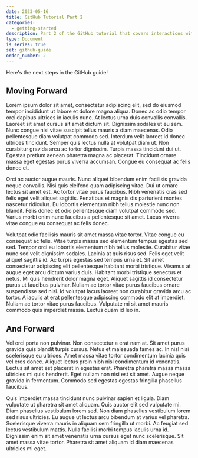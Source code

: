 ```yaml
---
date: 2023-05-16
title: GitHub Tutorial Part 2
categories:
  - getting-started
description: Part 2 of the GitHub tutorial that covers interactions with GitHub.
type: Document
is_series: true
set: github-guide
order_number: 2
---
```

Here's the next steps in the GitHub guide!

## Moving Forward

Lorem ipsum dolor sit amet, consectetur adipiscing elit, sed do eiusmod tempor incididunt ut labore et dolore magna aliqua. Donec ac odio tempor orci dapibus ultrices in iaculis nunc. At lectus urna duis convallis convallis. Laoreet sit amet cursus sit amet dictum sit. Dignissim sodales ut eu sem. Nunc congue nisi vitae suscipit tellus mauris a diam maecenas. Odio pellentesque diam volutpat commodo sed. Interdum velit laoreet id donec ultrices tincidunt. Semper quis lectus nulla at volutpat diam ut. Non curabitur gravida arcu ac tortor dignissim. Turpis massa tincidunt dui ut. Egestas pretium aenean pharetra magna ac placerat. Tincidunt ornare massa eget egestas purus viverra accumsan. Congue eu consequat ac felis donec et.

Orci ac auctor augue mauris. Nunc aliquet bibendum enim facilisis gravida neque convallis. Nisi quis eleifend quam adipiscing vitae. Dui ut ornare lectus sit amet est. Ac tortor vitae purus faucibus. Nibh venenatis cras sed felis eget velit aliquet sagittis. Penatibus et magnis dis parturient montes nascetur ridiculus. Eu lobortis elementum nibh tellus molestie nunc non blandit. Felis donec et odio pellentesque diam volutpat commodo sed. Varius morbi enim nunc faucibus a pellentesque sit amet. Lacus viverra vitae congue eu consequat ac felis donec.

Volutpat odio facilisis mauris sit amet massa vitae tortor. Vitae congue eu consequat ac felis. Vitae turpis massa sed elementum tempus egestas sed sed. Tempor orci eu lobortis elementum nibh tellus molestie. Curabitur vitae nunc sed velit dignissim sodales. Lacinia at quis risus sed. Felis eget velit aliquet sagittis id. Ac turpis egestas sed tempus urna et. Sit amet consectetur adipiscing elit pellentesque habitant morbi tristique. Vivamus at augue eget arcu dictum varius duis. Habitant morbi tristique senectus et netus. Mi quis hendrerit dolor magna eget. Aliquet sagittis id consectetur purus ut faucibus pulvinar. Nullam ac tortor vitae purus faucibus ornare suspendisse sed nisi. Id volutpat lacus laoreet non curabitur gravida arcu ac tortor. A iaculis at erat pellentesque adipiscing commodo elit at imperdiet. Nullam ac tortor vitae purus faucibus. Vulputate mi sit amet mauris commodo quis imperdiet massa. Lectus quam id leo in.

## And Forward

Vel orci porta non pulvinar. Non consectetur a erat nam at. Sit amet purus gravida quis blandit turpis cursus. Netus et malesuada fames ac. In nisl nisi scelerisque eu ultrices. Amet massa vitae tortor condimentum lacinia quis vel eros donec. Aliquet lectus proin nibh nisl condimentum id venenatis. Lectus sit amet est placerat in egestas erat. Pharetra pharetra massa massa ultricies mi quis hendrerit. Eget nullam non nisi est sit amet. Augue neque gravida in fermentum. Commodo sed egestas egestas fringilla phasellus faucibus.

Quis imperdiet massa tincidunt nunc pulvinar sapien et ligula. Diam vulputate ut pharetra sit amet aliquam. Quis auctor elit sed vulputate mi. Diam phasellus vestibulum lorem sed. Non diam phasellus vestibulum lorem sed risus ultricies. Eu augue ut lectus arcu bibendum at varius vel pharetra. Scelerisque viverra mauris in aliquam sem fringilla ut morbi. Ac feugiat sed lectus vestibulum mattis. Nulla facilisi morbi tempus iaculis urna id. Dignissim enim sit amet venenatis urna cursus eget nunc scelerisque. Sit amet massa vitae tortor. Pharetra sit amet aliquam id diam maecenas ultricies mi eget.
